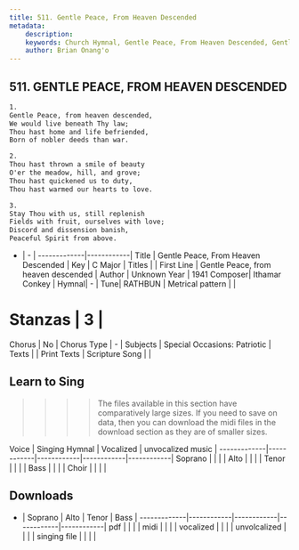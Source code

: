 ```yaml
---
title: 511. Gentle Peace, From Heaven Descended
metadata:
    description: 
    keywords: Church Hymnal, Gentle Peace, From Heaven Descended, Gentle Peace, from heaven descended, 
    author: Brian Onang'o
---
```



## 511. GENTLE PEACE, FROM HEAVEN DESCENDED

```txt
1.
Gentle Peace, from heaven descended, 
We would live beneath Thy law; 
Thou hast home and life befriended, 
Born of nobler deeds than war. 

2.
Thou hast thrown a smile of beauty 
O'er the meadow, hill, and grove; 
Thou hast quickened us to duty, 
Thou hast warmed our hearts to love. 

3.
Stay Thou with us, still replenish 
Fields with fruit, ourselves with love; 
Discord and dissension banish, 
Peaceful Spirit from above.
```

- |   -  |
-------------|------------|
Title | Gentle Peace, From Heaven Descended |
Key | C Major |
Titles |  |
First Line | Gentle Peace, from heaven descended |
Author | Unknown
Year | 1941
Composer| Ithamar Conkey |
Hymnal|  - |
Tune| RATHBUN |
Metrical pattern | |
# Stanzas | 3 |
Chorus | No |
Chorus Type | - |
Subjects | Special Occasions: Patriotic |
Texts |  |
Print Texts | 
Scripture Song |  |
  
## Learn to Sing

>>>> The files available in this section have comparatively large sizes. If you need to save on data, then you can download the midi files in the download section as they are of smaller sizes.

Voice |  Singing Hymnal | Vocalized | unvocalized music |
-------------|------------|------------|------------|------------|
Soprano | | | |
Alto | | | |
Tenor | | | |
Bass | | | |
Choir | | | |

## Downloads

- |  Soprano | Alto | Tenor | Bass |
-------------|------------|------------|------------|------------|
pdf | | | |
midi | | | |
vocalized | | | |
unvolcalized | | | |
singing file | | | |
  